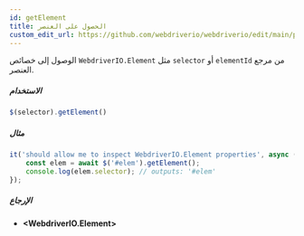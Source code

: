 ```yaml
---
id: getElement
title: الحصول على العنصر
custom_edit_url: https://github.com/webdriverio/webdriverio/edit/main/packages/webdriverio/src/commands/element/getElement.ts
---
```


الوصول إلى خصائص `WebdriverIO.Element` مثل `selector` أو `elementId` من مرجع العنصر.

##### الاستخدام

```js
$(selector).getElement()
```

##### مثال

```ts title="getElement.ts"
it('should allow me to inspect WebdriverIO.Element properties', async () => {
    const elem = await $('#elem').getElement();
    console.log(elem.selector); // outputs: '#elem'
});
```

##### الإرجاع

- **&lt;WebdriverIO.Element&gt;**